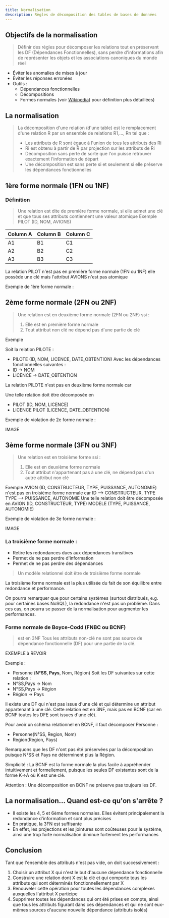 ```yaml
---
title: Normalisation
description: Règles de décomposition des tables de bases de données
---
```


## Objectifs de la normalisation

> Définir des règles pour décomposer les relations tout en préservant les DF (Dépendances Fonctionnelles), sans perdre d'informations afin de représenter les objets et les associations canoniques du monde réel
* Éviter les anomalies de mises à jour
* Éviter les réponses erronées
* Outils :
    * Dépendances fonctionnelles
    * Décompositions
    * Formes normales (voir [Wikipedia](https://fr.wikipedia.org/wiki/Forme_normale_bases_de_donn%C3%A9es_relationnelles)) pour définition plus détaillées)


## La normalisation

> La décomposition d'une relation (d'une table) est le remplacement d'une relation R par un ensemble de relations R1,..., Rn tel que :
> * Les attributs de R sont égaux à l'union de tous les attributs des Ri
> * Ri est obtenu à partir de R par projection sur les attributs de Ri
> * Décomposition sans perte de sorte que l'on puisse retrouver exactement l'information de départ
> * Une décomposition est sans perte si et seulement si elle préserve les dépendances fonctionnelles

## 1ère forme normale (1FN ou 1NF)

### Définition
> Une relation est dite de première forme normale, si elle admet une clé et que tous ses attributs contiennent une valeur atomique
Exemple
PILOT (ID, NOM, AVIONS)


Column A | Column B | Column C
---------|----------|---------
 A1 | B1 | C1
 A2 | B2 | C2
 A3 | B3 | C3


La relation PILOT n'est pas en première forme normale (1FN ou 1NF)
elle possède une clé 
mais l'attribut AVIONS n'est pas atomique

Exemple de 1ère forme normale : 


## 2ème forme normale (2FN ou 2NF)

> Une relation est en deuxième forme normale (2FN ou 2NF) ssi :
> 1. Elle est en première forme normale
> 2. Tout attribut non clé ne dépend pas d'une partie de clé

Exemple

Soit la relation PILOTE :
* PILOTE (ID, NOM, LICENCE, DATE_OBTENTION)
Avec les dépendances fonctionnelles suivantes :
* ID -> NOM
* LICENCE -> DATE_OBTENTION

La relation PILOTE n'est pas en deuxième forme normale car

Une telle relation doit être décomposée en
* PILOT (ID, NOM, LICENCE)
* LICENCE PILOT (LICENCE, DATE_OBTENTION)

Exemple de violation de 2e forme normale : 

IMAGE

## 3ème forme normale (3FN ou 3NF)

> Une relation est en troisième forme ssi :
> 1. Elle est en deuxième forme normale
> 2. Tout attribut n'appartenant pas à une clé, ne dépend pas d'un autre attribut non clé

Exemple
AVION (ID, CONSTRUCTEUR, TYPE, PUISSANCE, AUTONOMIE)
n'est pas en troisième forme normale car
ID --> CONSTRUCTEUR, TYPE
TYPE --> PUISSANCE, AUTONOMIE
Une telle relation doit être décomposée en
AVION (ID, CONSTRUCTEUR, TYPE)
MODELE (TYPE, PUISSANCE, AUTONOMIE)

Exemple de violation de 3e forme normale : 

IMAGE

### La troisième forme normale :

* Retire les redondances dues aux dépendances transitives
* Permet de ne pas perdre d'information
* Permet de ne pas perdre des dépendances


> Un modèle relationnel doit être de troisième forme normale

La troisième forme normale est la plus utilisée du fait de son équilibre entre redondance et performance.

On pourra remarquer que pour certains systèmes (surtout distribués, e.g. pour certaines bases NoSQL), la redondance n'est pas un problème. 
Dans ces cas, on pourra se passer de la normalisation pour augmenter les performances.

### Forme normale de Boyce-Codd (FNBC ou BCNF)

> est en 3NF
> Tous les attributs non-clé ne sont pas source de dépendance fonctionnelle (DF) pour une partie de la clé.

EXEMPLE à REVOIR

Exemple :
* Personne (**N°SS, Pays**, Nom, Région) 
Soit les DF suivantes sur cette relation :
* N°SS,Pays → Nom
* N°SS,Pays → Région
* Région → Pays

Il existe une DF qui n'est pas issue d'une clé et qui détermine un attribut appartenant à une clé.
Cette relation est en 3NF, mais pas en BCNF (car en BCNF toutes les DFE sont issues d'une clé).

Pour avoir un schéma relationnel en BCNF, il faut décomposer Personne :

* Personne(N°SS, Region, Nom) 
* Region(Region, Pays)

Remarquons que les DF n'ont pas été préservées par la décomposition puisque N°SS et Pays ne déterminent plus la Région.

Simplicité : La BCNF est la forme normale la plus facile à appréhender intuitivement et formellement, puisque les seules DF existantes sont de la forme K→A où K est une clé.

Attention : Une décomposition en BCNF ne préserve pas toujours les DF.

## La normalisation… Quand est-ce qu'on s'arrête ?

* Il existe les 4, 5 et 6ème formes normales. Elles évitent principalement la redondance d'information et sont plus précises
* En pratique, la 3FN est suffisante
* En effet, les projections et les jointures sont coûteuses pour le système, ainsi une trop forte normalisation diminue fortement les performances

## Conclusion

Tant que l'ensemble des attributs n'est pas vide, on doit successivement :

1. Choisir un attribut X qui n'est le but d'aucune dépendance fonctionnelle
2. Construire une relation dont X est la clé et qui comporte tous les attributs qui sont déterminés fonctionnellement par X
3. Renouveler cette opération pour toutes les dépendances complexes auxquelles l'attribut X participe
4. Supprimer toutes les dépendances qui ont été prises en compte, ainsi que tous les attributs figurant dans ces dépendances et qui ne sont eux-mêmes sources d'aucune nouvelle dépendance (attributs isolés)
